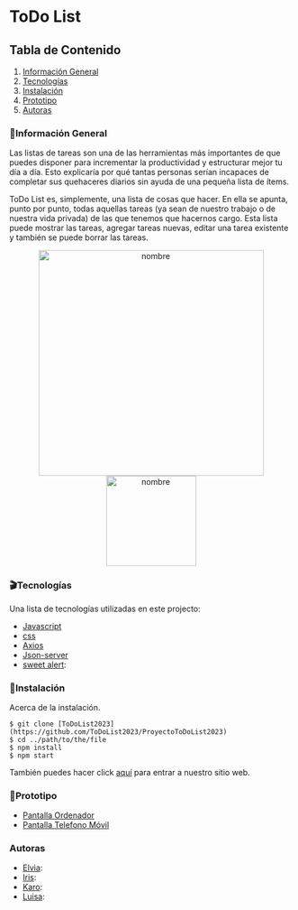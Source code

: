 # ToDo List


## Tabla de Contenido
1. [Información General](#Info-General)
2. [Tecnologías](#Tecnologías)
3. [Instalación](#Instalación)
4. [Prototipo](#Prototipo)
5. [Autoras](#Autoras)

### :notebook:Información General

Las listas de tareas son una de las herramientas más importantes de que puedes disponer para incrementar la productividad y estructurar mejor tu día a día. Esto explicaría por qué tantas personas serían incapaces de completar sus quehaceres diarios sin ayuda de una pequeña lista de ítems.

ToDo List es, simplemente, una lista de cosas que hacer. En ella se apunta, punto por punto, todas aquellas tareas (ya sean de nuestro trabajo o de nuestra vida privada) de las que tenemos que hacernos cargo. Esta lista puede mostrar las tareas, agregar tareas nuevas, editar una tarea existente y también se puede borrar las tareas.
<p align="center"><img width="400" alt="nombre" src="https://github.com/ToDoList2023/ProyectoToDoList2023/blob/main/src/assets/img/pantalla_desktop.png"><img width="160" alt="nombre" src="https://github.com/ToDoList2023/ProyectoToDoList2023/blob/main/src/assets/img/pantalla_movil.png"></p>

### :clapper:Tecnologías

Una lista de tecnologías utilizadas en este projecto:
* [Javascript](https://www.javascript.com/)
* [css](https://www.w3schools.com/Css/)
* [Axios](https://axios-http.com/es/)
* [Json-server](https://www.npmjs.com/package/json-server)
* [sweet alert](https://sweetalert.js.org/):


### :minidisc:Instalación

Acerca de la instalación. 
```
$ git clone [ToDoList2023](https://github.com/ToDoList2023/ProyectoToDoList2023)
$ cd ../path/to/the/file
$ npm install
$ npm start
```
También puedes hacer click [aquí](https://to-do-list-beta-indol.vercel.app/) para entrar a nuestro sitio web.

### :movie_camera:Prototipo

* [Pantalla Ordenador](https://www.figma.com/proto/QJNw4XKufx7OgwqloWiqN6/ProyectoToDoList2023?node-id=2%3A2&scaling=min-zoom&page-id=0%3A1&starting-point-node-id=2%3A2)
* [Pantalla Telefono Móvil](https://www.figma.com/proto/QJNw4XKufx7OgwqloWiqN6/ProyectoToDoList2023?node-id=10%3A5&scaling=scale-down&page-id=10%3A4&starting-point-node-id=10%3A5)

### Autoras
* [Elvia](https://github.com/ElviaBth):
* [Iris](https://github.com/mauisiri):
* [Karo](https://github.com/KaroVillarraga):
* [Luisa](https://github.com/LuisaVAZ):


